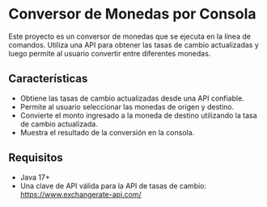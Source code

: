 # Conversor de Monedas por Consola

Este proyecto es un conversor de monedas que se ejecuta en la línea de comandos. Utiliza una API para obtener las tasas de cambio actualizadas y luego permite al usuario convertir entre diferentes monedas.

## Características

- Obtiene las tasas de cambio actualizadas desde una API confiable.
- Permite al usuario seleccionar las monedas de origen y destino.
- Convierte el monto ingresado a la moneda de destino utilizando la tasa de cambio actualizada.
- Muestra el resultado de la conversión en la consola.

## Requisitos

- Java 17+
- Una clave de API válida para la API de tasas de cambio: https://www.exchangerate-api.com/

  
